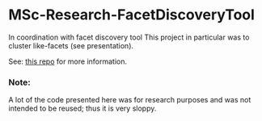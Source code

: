 # MSc-Research-FacetDiscoveryTool
In coordination with facet discovery tool
This project in particular was to cluster like-facets (see presentation).

See: [this repo](https://github.com/jorts1114/facet-discovery-tool) for more information.

### Note:
A lot of the code presented here was for research purposes and was not intended to be reused; thus it is very sloppy.

